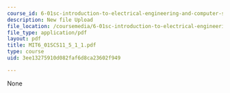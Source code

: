 ```yaml
---
course_id: 6-01sc-introduction-to-electrical-engineering-and-computer-science-i-spring-2011
description: New file Upload
file_location: /coursemedia/6-01sc-introduction-to-electrical-engineering-and-computer-science-i-spring-2011/3ee13275910d082faf6d8ca23602f949_MIT6_01SCS11_5_1_1.pdf
file_type: application/pdf
layout: pdf
title: MIT6_01SCS11_5_1_1.pdf
type: course
uid: 3ee13275910d082faf6d8ca23602f949

---
```

None